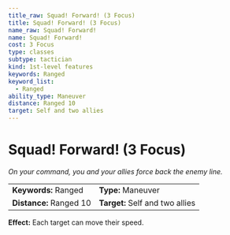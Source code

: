 ```yaml
---
title_raw: Squad! Forward! (3 Focus)
title: Squad! Forward! (3 Focus)
name_raw: Squad! Forward!
name: Squad! Forward!
cost: 3 Focus
type: classes
subtype: tactician
kind: 1st-level features
keywords: Ranged
keyword_list:
  - Ranged
ability_type: Maneuver
distance: Ranged 10
target: Self and two allies
---
```


# Squad! Forward! (3 Focus)

*On your command, you and your allies force back the enemy line.*

|                         |                                 |
| :---------------------- | :------------------------------ |
| **Keywords:** Ranged    | **Type:** Maneuver              |
| **Distance:** Ranged 10 | **Target:** Self and two allies |

**Effect:** Each target can move their speed.
